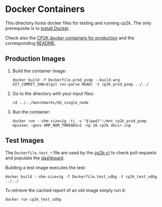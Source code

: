 # Docker Containers

This directory hosts docker files for testing and running cp2k.
The only prerequisite is to [install Docker](https://docs.docker.com/get-docker/).

Check also the [CP2K docker containers for production](https://github.com/cp2k/cp2k/tree/master/tools/docker/production/) and the corresponding [README](https://github.com/cp2k/cp2k/tree/master/tools/docker/production/README.md).

## Production Images

1. Build the container image:

   ```shell
   docker build -f Dockerfile.prod_psmp --build-arg GIT_COMMIT_SHA=$(git rev-parse HEAD) -t cp2k_prod_psmp ../../
   ```

1. Go to the directory with your input files:

   ```shell
   cd ../../benchmarks/QS_single_node
   ```

1. Run the container:

   ```shell
   docker run --shm-size=1g -ti -v "$(pwd)":/mnt cp2k_prod_psmp mpiexec -genv OMP_NUM_THREADS=2 -np 16 cp2k dbcsr.inp
   ```

## Test Images

The `Dockerfile.test_*` file are used by the [cp2k-ci](https://github.com/cp2k/cp2k-ci)
to check pull requests and populate the [dashboard](https://dashboard.cp2k.org).

Building a test image executes the test:

```shell
docker build --shm-size=1g -f Dockerfile.test_sdbg -t cp2k_test_sdbg ../../
```

To retrieve the cached report of an old image simply run it:

```shell
docker run cp2k_test_sdbg
```
